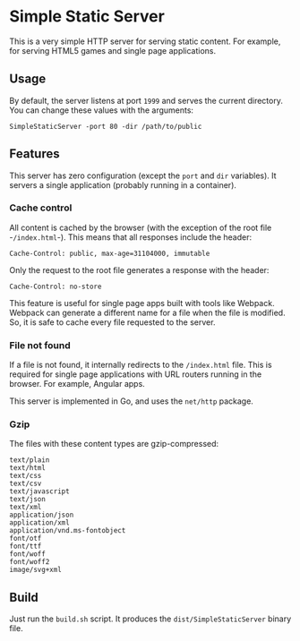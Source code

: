 # Simple Static Server

This is a very simple HTTP server for serving static content. For example, for serving HTML5 games and single page applications.

## Usage

By default, the server listens at port `1999` and serves the current directory.
You can change these values with the arguments:

```
SimpleStaticServer -port 80 -dir /path/to/public
```

## Features

This server has zero configuration (except the `port` and `dir` variables). It servers a single application (probably running in a container).

### Cache control

All content is cached by the browser (with the exception of the root file -`/index.html`-).
This means that all responses include the header:

```
Cache-Control: public, max-age=31104000, immutable
```

Only the request to the root file generates a response with the header:

```
Cache-Control: no-store
```
This feature is useful for single page apps built with tools like Webpack. Webpack can generate a different name for a file when the file is modified. So, it is safe to cache every file requested to the server.

### File not found

If a file is not found, it internally redirects to the `/index.html` file.
This is required for single page applications with URL routers running in the browser.
For example, Angular apps.


This server is implemented in Go, and uses the `net/http` package.

### Gzip

The files with these content types are gzip-compressed:

```
text/plain
text/html
text/css
text/csv
text/javascript
text/json
text/xml
application/json
application/xml
application/vnd.ms-fontobject
font/otf
font/ttf
font/woff
font/woff2
image/svg+xml
```

## Build

Just run the `build.sh` script. It produces the `dist/SimpleStaticServer` binary file.